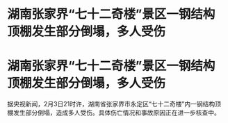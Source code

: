 # 湖南张家界“七十二奇楼”景区一钢结构顶棚发生部分倒塌，多人受伤

# 湖南张家界“七十二奇楼”景区一钢结构顶棚发生部分倒塌，多人受伤

据央视新闻，2月3日21时许，湖南省张家界市永定区“七十二奇楼”内一钢结构顶棚发生部分倒塌，造成多人受伤。具体伤亡情况和事故原因正在进一步核查中。

